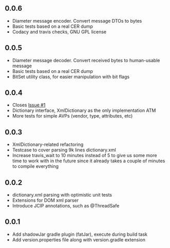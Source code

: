 0.0.6
-----
* Diameter message encoder. Convert message DTOs to bytes
* Basic tests based on a real CER dump
* Codacy and travis checks, GNU GPL license

0.0.5
-----
* Diameter message decoder. Convert received bytes to human-usable message
* Basic tests based on a real CER dump
* BitSet utility class, for easier manipulation with bit flags

0.0.4
-----
* Closes [Issue #1](https://github.com/IgnatBeresnev/kDiameter/issues/1)
* Dictionary interface, XmlDictionary as the only implementation ATM
* More tests for simple AVPs (vendor, type, attributes, etc)

0.0.3
-----
* XmlDictionary-related refactoring
* Testcase to cover parsing 9k lines dictionary.xml
* Increase travis_wait to 10 minutes instead of 5 to give us some more time to work with 
in the future since it already takes a couple of minutes to compile everything

0.0.2
-----
* dictionary.xml parsing with optimistic unit tests
* Extensions for DOM xml parser
* Introduce JCIP annotations, such as @ThreadSafe

0.0.1
-----
* Add shadowJar gradle plugin (fatJar), execute during build task
* Add version.properties file along with version.gradle extension